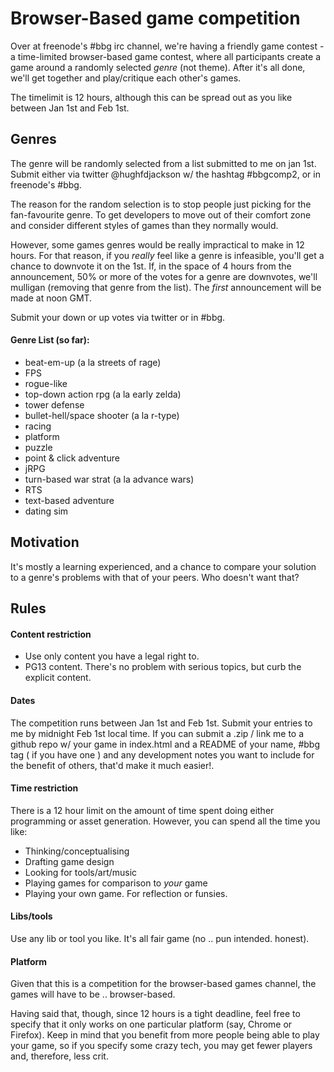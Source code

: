 # Browser-Based game competition

Over at freenode's #bbg irc channel, we're having a friendly game contest - a time-limited browser-based game contest, where all participants create a game around a randomly selected *genre* (not theme).  After it's all done, we'll get together and play/critique each other's games.

The timelimit is 12 hours, although this can be spread out as you like between Jan 1st and Feb 1st.

## Genres

The genre will be randomly selected from a list submitted to me on jan 1st.  Submit either via twitter @hughfdjackson w/ the hashtag #bbgcomp2, or in freenode's #bbg.  

The reason for the random selection is to stop people just picking for the fan-favourite genre.  To get developers to move out of their comfort zone and consider different styles of games than they normally would.

However, some games genres would be really impractical to make in 12 hours.  For that reason, if you *really* feel like a genre is infeasible, you'll get a chance to downvote it on the 1st.  If, in the space of 4 hours from the announcement, 50% or more of the votes for a genre are downvotes, we'll mulligan (removing that genre from the list).  The *first* announcement will be made at noon GMT.

Submit your down or up votes via twitter or in #bbg.

#### Genre List (so far):

* beat-em-up (a la streets of rage)
* FPS
* rogue-like
* top-down action rpg (a la early zelda)
* tower defense
* bullet-hell/space shooter (a la r-type)
* racing
* platform
* puzzle
* point & click adventure
* jRPG
* turn-based war strat (a la advance wars)
* RTS
* text-based adventure
* dating sim

## Motivation

It's mostly a learning experienced, and a chance to compare your solution to a genre's problems with that of your peers.
 Who doesn't want that?

## Rules

#### Content restriction

* Use only content you have a legal right to.
* PG13 content.  There's no problem with serious topics, but curb the explicit content.

#### Dates

The competition runs between Jan 1st and Feb 1st.  Submit your entries to me by midnight Feb 1st local time.  If you can submit a .zip / link me to a github repo w/ your game in index.html and a README of your name, #bbg tag ( if you have one ) and any development notes you want to include for the benefit of others, that'd make it much easier!.

#### Time restriction

There is a 12 hour limit on the amount of time spent doing either programming or asset generation.  However, you can spend all the time you like:

* Thinking/conceptualising
* Drafting game design
* Looking for tools/art/music
* Playing games for comparison to *your* game
* Playing your own game. For reflection or funsies.

#### Libs/tools

Use any lib or tool you like.  It's all fair game (no .. pun intended. honest).

#### Platform

Given that this is a competition for the browser-based games channel, the games will have to be .. browser-based.  

Having said that, though, since 12 hours is a tight deadline, feel free to specify that it only works on one particular platform (say, Chrome or Firefox).  Keep in mind that you benefit from more people being able to play your game, so if you specify some crazy tech, you may get fewer players and, therefore, less crit.
